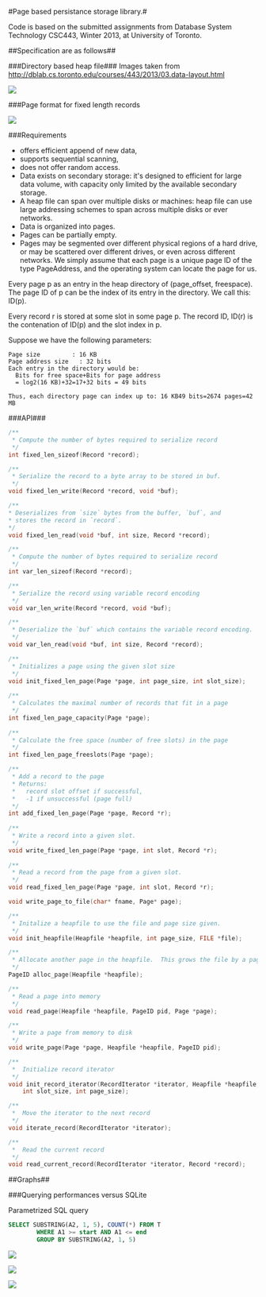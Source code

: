 #Page based persistance storage library.#
  
Code is based on the submitted assignments from Database System Technology CSC443, Winter 2013, at University of Toronto.

##Specification are as follows##
  
###Directory based heap file###
Images taken from http://dblab.cs.toronto.edu/courses/443/2013/03.data-layout.html

<img src="https://dl.dropboxusercontent.com/u/36220055/directory-heapfile2.png"></img>
  
###Page format for fixed length records

<img src="https://dl.dropboxusercontent.com/u/36220055/fixed-page.png"></img>
  
###Requirements  
  * offers efficient append of new data,
  * supports sequential scanning,
  * does not offer random access.
  * Data exists on secondary storage: it's designed to efficient for large data volume, with capacity only limited by the available secondary storage.
  * A heap file can span over multiple disks or machines: heap file can use large addressing schemes to span across multiple disks or ever networks.
  * Data is organized into pages.
  * Pages can be partially empty.
  * Pages may be segmented over different physical regions of a hard drive, or may be scattered over different drives, or even across different networks. We simply assume that each page is a unique page ID of the type PageAddress, and the operating system can locate the page for us.

Every page p as an entry in the heap directory of (page_offset, freespace). The page ID of p can be the 
index of its entry in the directory. We call this: ID(p).  
  
Every record r is stored at some slot in some page p. The record ID, ID(r) is the contenation of ID(p) 
and the slot index in p.  

Suppose we have the following parameters:

```
Page size         : 16 KB	 
Page address size	: 32 bits  
Each entry in the directory would be:  
  Bits for free space+Bits for page address  
  = log2(16 KB)+32=17+32 bits = 49 bits  
  
Thus, each directory page can index up to: 16 KB49 bits=2674 pages=42 MB
```

###API###

```C
/**
 * Compute the number of bytes required to serialize record
 */
int fixed_len_sizeof(Record *record);

/**
 * Serialize the record to a byte array to be stored in buf.
 */
void fixed_len_write(Record *record, void *buf);

/**
* Deserializes from `size` bytes from the buffer, `buf`, and
* stores the record in `record`.
*/
void fixed_len_read(void *buf, int size, Record *record);

/**
 * Compute the number of bytes required to serialize record
 */
int var_len_sizeof(Record *record);

/**
 * Serialize the record using variable record encoding
 */
void var_len_write(Record *record, void *buf);

/**
 * Deserialize the `buf` which contains the variable record encoding.
 */
void var_len_read(void *buf, int size, Record *record);

/**
 * Initializes a page using the given slot size
 */
void init_fixed_len_page(Page *page, int page_size, int slot_size);
 
/**
 * Calculates the maximal number of records that fit in a page
 */
int fixed_len_page_capacity(Page *page);
 
/**
 * Calculate the free space (number of free slots) in the page
 */
int fixed_len_page_freeslots(Page *page);

/**
 * Add a record to the page
 * Returns:
 *   record slot offset if successful,
 *   -1 if unsuccessful (page full)
 */
int add_fixed_len_page(Page *page, Record *r);
 
/**
 * Write a record into a given slot.
 */
void write_fixed_len_page(Page *page, int slot, Record *r);
 
/**
 * Read a record from the page from a given slot.
 */
void read_fixed_len_page(Page *page, int slot, Record *r);

void write_page_to_file(char* fname, Page* page);

/**
 * Initalize a heapfile to use the file and page size given.
 */
void init_heapfile(Heapfile *heapfile, int page_size, FILE *file);

/**
 * Allocate another page in the heapfile.  This grows the file by a page.
 */
PageID alloc_page(Heapfile *heapfile);

/**
 * Read a page into memory
 */
void read_page(Heapfile *heapfile, PageID pid, Page *page);

/**
 * Write a page from memory to disk
 */
void write_page(Page *page, Heapfile *heapfile, PageID pid);

/**
 *  Initialize record iterator
 */
void init_record_iterator(RecordIterator *iterator, Heapfile *heapfile, 
	int slot_size, int page_size);

/**
 *  Move the iterator to the next record
 */
void iterate_record(RecordIterator *iterator);

/**
 *  Read the current record
 */
void read_current_record(RecordIterator *iterator, Record *record);
```



##Graphs##

###Querying performances versus SQLite
  
Parametrized SQL query
```sql
SELECT SUBSTRING(A2, 1, 5), COUNT(*) FROM T
        WHERE A1 >= start AND A1 <= end
        GROUP BY SUBSTRING(A2, 1, 5) 
```


<img src="https://dl.dropboxusercontent.com/u/36220055/1.png"></img>

<img src="https://dl.dropboxusercontent.com/u/36220055/2.png"></img>

<img src="https://dl.dropboxusercontent.com/u/36220055/3.png"></img>
